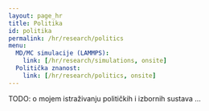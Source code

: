 ```yaml
---
layout: page_hr
title: Politika
id: politika
permalink: /hr/research/politics
menu:
  MD/MC simulacije (LAMMPS):
    link: [/hr/research/simulations, onsite]
  Politička znanost:
    link: [/hr/research/politics, onsite]
---
```

TODO: o mojem istraživanju političkih i izbornih sustava ...
